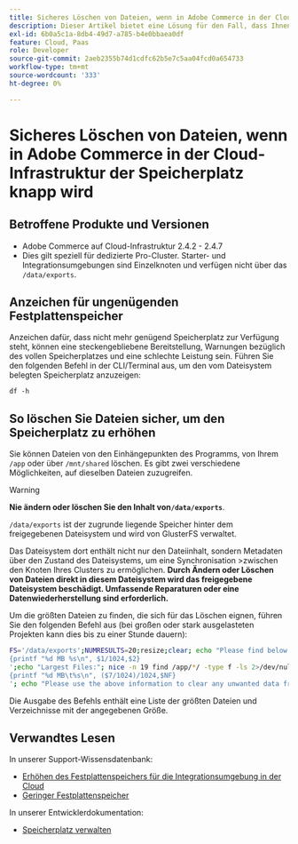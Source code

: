 ```yaml
---
title: Sicheres Löschen von Dateien, wenn in Adobe Commerce in der Cloud-Infrastruktur der Speicherplatz knapp wird
description: Dieser Artikel bietet eine Lösung für den Fall, dass Ihnen der Speicherplatz ausgeht und Sie Dateien sicher entfernen müssen. Bevor Sie diese Aktion in Betracht ziehen, lesen Sie [Speicherplatz verwalten](https://experienceleague.adobe.com/de/docs/commerce-cloud-service/user-guide/develop/storage/manage-disk-space#no-space-left) in unserer Entwicklerdokumentation. Wenn die Schritte in diesem Artikel für Sie nicht geeignet sind oder das Problem nicht lösen, lesen Sie die Schritte in diesem Artikel.
exl-id: 6b0a5c1a-8db4-49d7-a785-b4e0bbaea0df
feature: Cloud, Paas
role: Developer
source-git-commit: 2aeb2355b74d1cdfc62b5e7c5aa04fcd0a654733
workflow-type: tm+mt
source-wordcount: '333'
ht-degree: 0%

---
```


# Sicheres Löschen von Dateien, wenn in Adobe Commerce in der Cloud-Infrastruktur der Speicherplatz knapp wird

## Betroffene Produkte und Versionen

* Adobe Commerce auf Cloud-Infrastruktur 2.4.2 - 2.4.7
* Dies gilt speziell für dedizierte Pro-Cluster. Starter- und Integrationsumgebungen sind Einzelknoten und verfügen nicht über das `/data/exports`.

## Anzeichen für ungenügenden Festplattenspeicher

Anzeichen dafür, dass nicht mehr genügend Speicherplatz zur Verfügung steht, können eine steckengebliebene Bereitstellung, Warnungen bezüglich des vollen Speicherplatzes und eine schlechte Leistung sein.
Führen Sie den folgenden Befehl in der CLI/Terminal aus, um den vom Dateisystem belegten Speicherplatz anzuzeigen:

`df -h`


## So löschen Sie Dateien sicher, um den Speicherplatz zu erhöhen

Sie können Dateien von den Einhängepunkten des Programms, von Ihrem `/app` oder über `/mnt/shared` löschen. Es gibt zwei verschiedene Möglichkeiten, auf dieselben Dateien zuzugreifen.

>[!WARNING]
>
>**Nie ändern oder löschen Sie den Inhalt von`/data/exports`**.
>
>`/data/exports` ist der zugrunde liegende Speicher hinter dem freigegebenen Dateisystem und wird von GlusterFS verwaltet.
>
>Das Dateisystem dort enthält nicht nur den Dateiinhalt, sondern Metadaten über den Zustand des Dateisystems, um eine Synchronisation >zwischen den Knoten Ihres Clusters zu ermöglichen. **Durch Ändern oder Löschen von Dateien direkt in diesem Dateisystem wird das freigegebene Dateisystem beschädigt. Umfassende Reparaturen oder eine Datenwiederherstellung sind erforderlich.**

Um die größten Dateien zu finden, die sich für das Löschen eignen, führen Sie den folgenden Befehl aus (bei großen oder stark ausgelasteten Projekten kann dies bis zu einer Stunde dauern):

```bash
FS='/data/exports';NUMRESULTS=20;resize;clear; echo "Please find below the Largest Directories and Files:";date;df -h $FS; echo "Largest Directories:";nice -n 19 find /app/*/ -type d -ls 2>/dev/null| sort -rnk1| head -n $NUMRESULTS| awk '
{printf "%d MB %s\n", $1/1024,$2}
';echo "Largest Files:"; nice -n 19 find /app/*/ -type f -ls 2>/dev/null| sort -rnk7| head -n $NUMRESULTS|awk '
{printf "%d MB\t%s\n", ($7/1024)/1024,$NF}
'; echo "Please use the above information to clear any unwanted data from the server, it is important this is done as soon as possible to ensure your server stays functional.";
```

Die Ausgabe des Befehls enthält eine Liste der größten Dateien und Verzeichnisse mit der angegebenen Größe.

## Verwandtes Lesen

In unserer Support-Wissensdatenbank:

* [Erhöhen des Festplattenspeichers für die Integrationsumgebung in der Cloud](/help/how-to/general/increase-disk-space-for-integration-environment-on-cloud.md)
* [Geringer Festplattenspeicher](/help/troubleshooting/miscellaneous/low-disk-space.md)

In unserer Entwicklerdokumentation:

* [Speicherplatz verwalten](https://experienceleague.adobe.com/de/docs/commerce-cloud-service/user-guide/develop/storage/manage-disk-space)
